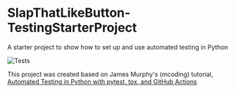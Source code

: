 # SlapThatLikeButton-TestingStarterProject
A starter project to show how to set up and use automated testing in Python

![Tests](https://github.com/T8k5/SlapThatLikeButton-TestingStarterProject/actions/workflows/tests.yml/badge.yml)

This project was created based on James Murphy's (mcoding) tutorial,
[Automated Testing in Python with pytest, tox, and GitHub Actions](https://www.youtube.com/watch?v=DhUpxWjOhME)